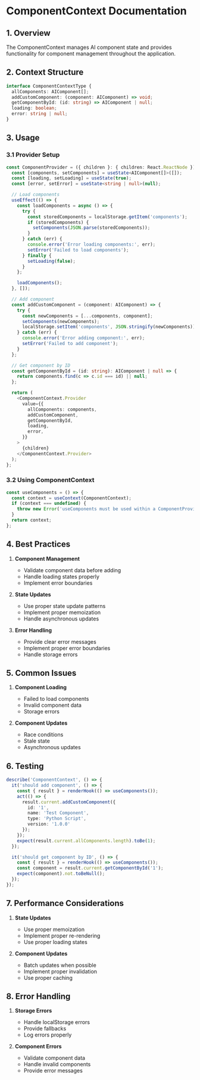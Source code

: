 # ComponentContext Documentation

## 1. Overview

The ComponentContext manages AI component state and provides functionality for component management throughout the application.

## 2. Context Structure

```typescript
interface ComponentContextType {
  allComponents: AIComponent[];
  addCustomComponent: (component: AIComponent) => void;
  getComponentById: (id: string) => AIComponent | null;
  loading: boolean;
  error: string | null;
}
```

## 3. Usage

### 3.1 Provider Setup

```typescript
const ComponentProvider = ({ children }: { children: React.ReactNode }) => {
  const [components, setComponents] = useState<AIComponent[]>([]);
  const [loading, setLoading] = useState(true);
  const [error, setError] = useState<string | null>(null);

  // Load components
  useEffect(() => {
    const loadComponents = async () => {
      try {
        const storedComponents = localStorage.getItem('components');
        if (storedComponents) {
          setComponents(JSON.parse(storedComponents));
        }
      } catch (err) {
        console.error('Error loading components:', err);
        setError('Failed to load components');
      } finally {
        setLoading(false);
      }
    };

    loadComponents();
  }, []);

  // Add component
  const addCustomComponent = (component: AIComponent) => {
    try {
      const newComponents = [...components, component];
      setComponents(newComponents);
      localStorage.setItem('components', JSON.stringify(newComponents));
    } catch (err) {
      console.error('Error adding component:', err);
      setError('Failed to add component');
    }
  };

  // Get component by ID
  const getComponentById = (id: string): AIComponent | null => {
    return components.find(c => c.id === id) || null;
  };

  return (
    <ComponentContext.Provider
      value={{
        allComponents: components,
        addCustomComponent,
        getComponentById,
        loading,
        error,
      }}
    >
      {children}
    </ComponentContext.Provider>
  );
};
```

### 3.2 Using ComponentContext

```typescript
const useComponents = () => {
  const context = useContext(ComponentContext);
  if (context === undefined) {
    throw new Error('useComponents must be used within a ComponentProvider');
  }
  return context;
};
```

## 4. Best Practices

1. **Component Management**
   - Validate component data before adding
   - Handle loading states properly
   - Implement error boundaries

2. **State Updates**
   - Use proper state update patterns
   - Implement proper memoization
   - Handle asynchronous updates

3. **Error Handling**
   - Provide clear error messages
   - Implement proper error boundaries
   - Handle storage errors

## 5. Common Issues

1. **Component Loading**
   - Failed to load components
   - Invalid component data
   - Storage errors

2. **Component Updates**
   - Race conditions
   - Stale state
   - Asynchronous updates

## 6. Testing

```typescript
describe('ComponentContext', () => {
  it('should add component', () => {
    const { result } = renderHook(() => useComponents());
    act(() => {
      result.current.addCustomComponent({
        id: '1',
        name: 'Test Component',
        type: 'Python Script',
        version: '1.0.0'
      });
    });
    expect(result.current.allComponents.length).toBe(1);
  });

  it('should get component by ID', () => {
    const { result } = renderHook(() => useComponents());
    const component = result.current.getComponentById('1');
    expect(component).not.toBeNull();
  });
});
```

## 7. Performance Considerations

1. **State Updates**
   - Use proper memoization
   - Implement proper re-rendering
   - Use proper loading states

2. **Component Updates**
   - Batch updates when possible
   - Implement proper invalidation
   - Use proper caching

## 8. Error Handling

1. **Storage Errors**
   - Handle localStorage errors
   - Provide fallbacks
   - Log errors properly

2. **Component Errors**
   - Validate component data
   - Handle invalid components
   - Provide error messages
